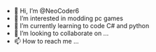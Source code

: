 - 👋 Hi, I’m @NeoCoder6 
- 👀 I’m interested in modding pc games
- 🌱 I’m currently learning to code C# and python
- 💞️ I’m looking to collaborate on ...
- 📫 How to reach me ...

<!---
NeoCoder6/NeoCoder6 is a ✨ special ✨ repository because its `README.md` (this file) appears on your GitHub profile.
You can click the Preview link to take a look at your changes.
--->
